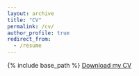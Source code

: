 ```yaml
---
layout: archive
title: "CV"
permalink: /cv/
author_profile: true
redirect_from:
  - /resume
---
```

{% include base_path %}
[Download my CV](*/files/cvljj.pdf)

